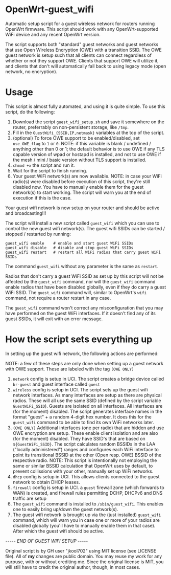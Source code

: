 # OpenWrt-guest_wifi
Automatic setup script for a guest wireless network for routers running OpenWrt firmware. 
This script should work with any OpenWrt-supported WiFi device and any recent OpenWrt version.

The script supports both "standard" guest networks and guest networks that use Open Wireless Encryption (OWE) with a transition SSID. The OWE guest network is setup such that all clients can connect regardless of whether or not they support OWE. Clients that support OWE will utilize it, and clients that don't will automatically fall back to using legacy mode (open network, no encryption).

# Usage
This script is almost fully automated, and using it is quite simple. To use this script, do the following:

1. Download the script `guest_wifi_setup.sh` and save it somewhere on the router, preferrably on non-persistent storage, like `/tmp`.
2. Fill in the `GuestWifi_{SSID,IP,netmask}` variables at the top of the script. 
3. (optional) To force OWE support to be enabled/disabled, set `use_OWE_flag` to `1` or `0`. 
      NOTE: if this variable is blank / undefined / anything other than 0 or 1; the default behavior is to use OWE if any TLS capable version of wpad or hostapd is installed, and not to use OWE if the mesh / mini / basic version without TLS support is installed.
4. `chmod +x` the script and run it. 
5. Wait for the script to finish running.
6. Your guest WiFi network(s) are now available.
     NOTE: in case your WiFi radio(s) were disabled before execution of this script, they're still disabled now. You have to manually enable them for the guest network(s) to start working. The script will warn you at the end of execution if this is the case.

Your guest wifi network is now setup on your router and should be active and broadcasting!!! 

The script will install a new script called `guest_wifi` which you can use to control the new guest wifi network(s). The guest wifi SSIDs can be started / stopped / restarted by running:

```
guest_wifi enable    # enable and start guest WiFi SSIDs
guest_wifi disable   # disable and stop guest WiFi SSIDs
guest_wifi restart   # restart all WiFi radios that carry guest WiFi SSIDs
```

The command `guest_wifi` without any parameter is the same as `restart`.

Radios that don't carry a guest WiFi SSID as set up by this script will not be affected by the `guest_wifi` command, nor will the `guest_wifi` command enable radios that have been disabled globally, even if they do carry a guest WiFi SSID. The `guest_wifi` command will, similar to OpenWrt's `wifi` command, not require a router restart in any case.

The `guest_wifi` command won't correct any misconfiguration that you may have performed on the guest WiFi interfaces. If it doesn't find any of its guest SSIDs, it will exit with an error message.

# How the script sets everything up
In setting up the guest wifi network, the following actions are performed:

NOTE: a few of these steps are only done when setting up a guest network with OWE support. These are labeled with the tag `(OWE ONLY)`

1. `network` config is setup in UCI. The script creates a bridge device called `br-guest` and guest interface called `guest`
2. `wireless` config is setup in UCI.  The script sets up the guest wifi network interfaces. As many interfaces are setup as there are physical radios. These will all use the same SSID (defined by the script variable `GuestWiFi_SSID`). Guests are isolated on all interfaces. All interfaces are (for the moment) disabled. The script generates interface names in the format "guest" + a random 4-digit hex number. It does this for the `guest_wifi` command to be able to find its own WiFi networks later.
3. `(OWE ONLY)` Additional interfaces (one per radio) that are hidden and use OWE encryption are setup. These enable client isolation and are also (for the moment) disabled. They have SSID's that are based on `${GuestWiFi_SSID}`. The script calculates random BSSIDs in the LAA ("locally administered") ranges and configures each WiFi interface to point its transitional BSSID at the other (Open resp. OWE) BSSID of the respective radio. NOTE: This script is intentionally not employing the same or similar BSSID calculation that OpenWrt uses by default, to prevent collissions with your other, manually set up WiFi networks.
4. `dhcp` config is setup in UCI. This allows clients connected to the guest network to obtain DHCP leases.
5. `firewall` config is setup in UCI. a `guest` firewall zone (which forwards to WAN) is created, and firewall rules permitting DCHP, DHCPv6 and DNS traffic are setup
6. The `guest_wifi` command is installed to `/sbin/guest_wifi`. This enables one to easily bring up/down the guest network(s).
7. The guest wifi network is brought up via the (just installed) `guest_wifi` command, which will warn you in case one or more of your radios are disabled globally (you'll have to manually enable them in that case). After which the guest wifi should be active.

*----- END OF GUEST WIFI SETUP -----*

Original script is by GH user "jkool702" using MIT license (see LICENSE file). All of **my** changes are public domain. You may reuse my work for any purpuse, with or without crediting me. Since the original license is MIT, you will still have to credit the original author, though, in most cases.